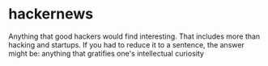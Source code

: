 # hackernews
Anything that good hackers would find interesting. That includes more than hacking and startups. If you had to reduce it to a sentence, the answer might be: anything that gratifies one's intellectual curiosity
